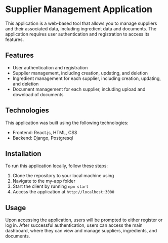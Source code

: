 # Supplier Management Application

This application is a web-based tool that allows you to manage suppliers and their associated data, including ingredient data and documents. The application requires user authentication and registration to access its features.

## Features

- User authentication and registration
- Supplier management, including creation, updating, and deletion
- Ingredient management for each supplier, including creation, updating, and deletion
- Document management for each supplier, including upload and download of documents

## Technologies

This application was built using the following technologies:

- Frontend: React.js, HTML, CSS
- Backend: Django, Postgresql

## Installation

To run this application locally, follow these steps:

1. Clone the repository to your local machine using
2. Navigate to the my-app folder 
3. Start the client by running `npm start` 
4. Access the application at `http://localhost:3000`

## Usage

Upon accessing the application, users will be prompted to either register or log in. After successful authentication, users can access the main dashboard, where they can view and manage suppliers, ingredients, and documents.

